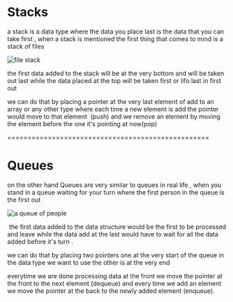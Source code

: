 Stacks
======

a stack is a data type where the data you place last is the data that you can take first , when a stack is mentioned the first thing that comes to mind is a stack of files 

![file stack](https://previews.123rf.com/images/olegdudko/olegdudko1807/olegdudko180703294/104626219-stack-of-documents-files.jpg)

the first data added to the stack will be at the very bottom and will be taken out last while the data placed at the top will be taken first or lifo last in first out

we can do that by placing a pointer at the very last element of add to an array or any other type where each time a new element is add the pointer would move to that element  (push) and we remove an element by moving the element before the one it's pointing at now(pop)

==================================================

Queues
======

on the other hand Queues are very similar to queues in real life , when you stand in a queue waiting for your turn where the first person in the queue is the first out 

![a queue of people](https://img.freepik.com/free-vector/queue-people-icon-set-with-different-people-waiting-line-atm-illustration_1284-29300.jpg?w=2000)

 the first data added to the data structure would be the first to be processed and leave while the data add at the last would have to wait for all the data added before it's turn .

we can do that by placing two pointers one at the very start of the queue in the data type we want to use the other is at the very end

everytime we are done processing data at the front we move the pointer at the front to the next element (dequeue) and every time we add an element we move the pointer at the back to the newly added element (enqueue).